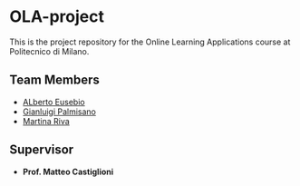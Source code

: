 # OLA-project
This is the project repository for the Online Learning Applications course at Politecnico di Milano.

## Team Members
- [ALberto Eusebio](https://github.com/AlbertoEusebio)
- [Gianluigi Palmisano](https://github.com/Gianlu01k)
- [Martina Riva](https://github.com/martiiiss)

## Supervisor
- **Prof. Matteo Castiglioni**
